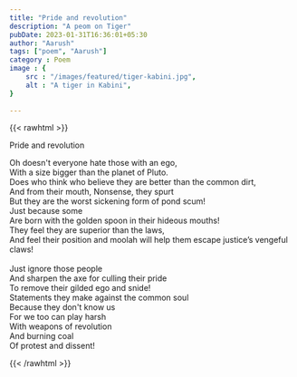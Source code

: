```yaml
---
title: "Pride and revolution"
description: "A peom on Tiger"
pubDate: 2023-01-31T16:36:01+05:30
author: "Aarush"
tags: ["poem", "Aarush"]
category : Poem
image : {
	src : "/images/featured/tiger-kabini.jpg",
	alt : "A tiger in Kabini",
}
	
---
```

{{< rawhtml >}}
<p class="has-text-centered is-size-2">Pride and revolution</p>
<p class="has-text-centered">
Oh doesn't everyone hate those with an ego,</br>
With a size bigger than the planet of Pluto.</br>
Does who think who believe they are better than the common dirt,</br>
And from their mouth, Nonsense, they spurt </br>
But they are the worst sickening form of pond scum!</br>
Just because some</br>
Are born with the golden spoon in their hideous mouths!</br>
They feel they are superior than the laws,</br>
 And feel their position and moolah will help them escape justice’s vengeful claws!</br>
</br>
Just ignore those people</br>
And sharpen  the axe for culling their pride</br>
To remove their gilded ego and snide!</br>
Statements they make against the common soul</br>
Because they don't know us</br>
For we too can play harsh </br>
With weapons of revolution</br>
And burning coal</br>
Of protest and dissent!</br>

{{< /rawhtml >}}
